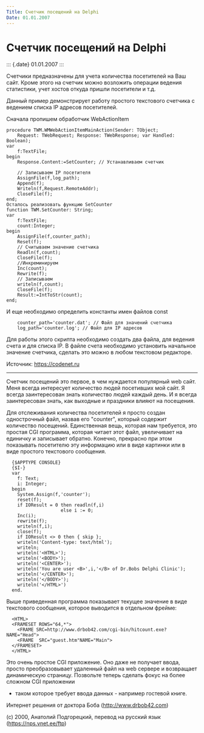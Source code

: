 ```yaml
---
Title: Счетчик посещений на Delphi
Date: 01.01.2007
---
```



Счетчик посещений на Delphi
===========================

::: {.date}
01.01.2007
:::

Счетчики предназначены для учета количества посетителей на Ваш сайт.
Кроме этого на счетчик можно возложить операции ведения статистики, учет
хостов откуда пришли посетители и т.д.

Данный пример демонстрирует работу простого текстового счетчика с
ведением списка IP адресов посетителей.

Сначала пропишем обработчик WebActionItem

    procedure TWM.WMWebActionItemMainAction(Sender: TObject;
        Request: TWebRequest; Response: TWebResponse; var Handled: Boolean);
    var
        f:TextFile;
    begin
        Response.Content:=SetCounter; // Устанавливаем счетчик
     
        // Записываем IP посетителя
        AssignFile(f,log_path);
        Append(f);
        Writeln(f,Request.RemoteAddr);
        CloseFile(f);
    end;
    Осталось реализовать функцию SetCounter 
    function TWM.SetCounter: String;
    var
        f:TextFile;
        count:Integer;
    begin
        AssignFile(f,counter_path);
        Reset(f);
        // Считываем значение счетчика
        Readln(f,count);
        CloseFile(f);
        //Инкреминируем
        Inc(count);
        Rewrite(f);
        // Записываем
        writeln(f,count);
        CloseFile(f);
        Result:=IntToStr(count);
    end;

И еще необходимо определить константы имен файлов const

        counter_path='counter.dat'; // Файл для значений счетчика
        log_path='counter.log'; // Файл для IP адресов

Для работы этого скрипта необходимо создать два файла, для ведения счета
и для списка IP. В файле счета необходимо установить начальное значение
счетчика, сделать это можно в любом текстовом редакторе.

Источник: <https://codenet.ru>

------------------------------------------------------------------------

 

Счетчик посещений это первое, в чем нуждается популярный web сайт. Меня
всегда интересует количество людей посетивших мой сайт. Я всегда
заинтересован знать количество людей каждый день. И я всегда
заинтересован знать, как выходные и праздники влияют на посещения.

Для отслеживания количества посетителей я просто создан однострочный
файл, назвав его \"counter\", который содержит количество посещений.
Единственная вещь, которая нам требуется, это простая CGI программа,
которая читает этот файл, увеличивает на единичку и записывает обратно.
Конечно, прекрасно при этом показывать посетителю эту информацию или в
виде картинки или в виде простого текстового сообщения.

      {$APPTYPE CONSOLE}
      {$I-}
      var
        f: Text;
        i: Integer;
      begin
        System.Assign(f,'counter');
        reset(f);
        if IOResult = 0 then readln(f,i)
                        else i := 0;
        Inc(i);
        rewrite(f);
        writeln(f,i);
        close(f);
        if IOResult <> 0 then { skip };
        writeln('Content-type: text/html');
        writeln;
        writeln('<HTML>');
        writeln('<BODY>');
        writeln('<CENTER>');
        writeln('You are user <B>',i,'</B> of Dr.Bobs Delphi Clinic');
        writeln('</CENTER>');
        writeln('</BODY>');
        writeln('</HTML>')
      end.

Выше приведенная программа показывает текущее значение в виде текстового
сообщения, которое выводится в отдельном фрейме:

      <HTML>
      <FRAMESET ROWS="64,*">
        <FRAME SRC=http://www.drbob42.com/cgi-bin/hitcount.exe? NAME="Head">
        <FRAME  SRC="guest.htm"NAME="Main">
      </FRAMESET>
      </HTML>

 

Это очень простое CGI приложение. Оно даже не получает ввода, просто
преобразовывает удаленный файл на web сервере и возвращает динамическую
страницу. Позвольте теперь сделать фокус на более сложном CGI приложении
- таком которое требует ввода данных - например гостевой книге.

 

Интернет решения от доктора Боба (http://www.drbob42.com)

\(c) 2000, Анатолий Подгорецкий, перевод на русский язык
(<https://nps.vnet.ee/ftp>)
